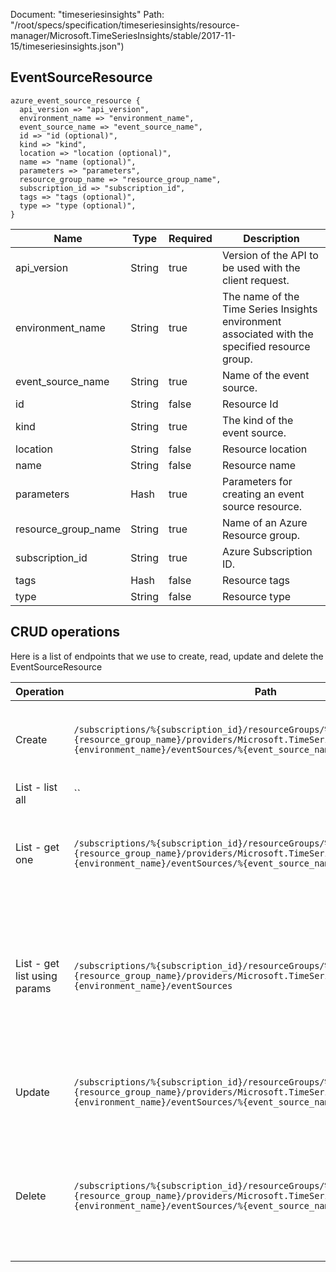 Document: "timeseriesinsights"
Path: "/root/specs/specification/timeseriesinsights/resource-manager/Microsoft.TimeSeriesInsights/stable/2017-11-15/timeseriesinsights.json")

## EventSourceResource

```puppet
azure_event_source_resource {
  api_version => "api_version",
  environment_name => "environment_name",
  event_source_name => "event_source_name",
  id => "id (optional)",
  kind => "kind",
  location => "location (optional)",
  name => "name (optional)",
  parameters => "parameters",
  resource_group_name => "resource_group_name",
  subscription_id => "subscription_id",
  tags => "tags (optional)",
  type => "type (optional)",
}
```

| Name        | Type           | Required       | Description       |
| ------------- | ------------- | ------------- | ------------- |
|api_version | String | true | Version of the API to be used with the client request. |
|environment_name | String | true | The name of the Time Series Insights environment associated with the specified resource group. |
|event_source_name | String | true | Name of the event source. |
|id | String | false | Resource Id |
|kind | String | true | The kind of the event source. |
|location | String | false | Resource location |
|name | String | false | Resource name |
|parameters | Hash | true | Parameters for creating an event source resource. |
|resource_group_name | String | true | Name of an Azure Resource group. |
|subscription_id | String | true | Azure Subscription ID. |
|tags | Hash | false | Resource tags |
|type | String | false | Resource type |



## CRUD operations

Here is a list of endpoints that we use to create, read, update and delete the EventSourceResource

| Operation | Path | Verb | Description | OperationID |
| ------------- | ------------- | ------------- | ------------- | ------------- |
|Create|`/subscriptions/%{subscription_id}/resourceGroups/%{resource_group_name}/providers/Microsoft.TimeSeriesInsights/environments/%{environment_name}/eventSources/%{event_source_name}`|Put|Create or update an event source under the specified environment.|EventSources_CreateOrUpdate|
|List - list all|``||||
|List - get one|`/subscriptions/%{subscription_id}/resourceGroups/%{resource_group_name}/providers/Microsoft.TimeSeriesInsights/environments/%{environment_name}/eventSources/%{event_source_name}`|Get|Gets the event source with the specified name in the specified environment.|EventSources_Get|
|List - get list using params|`/subscriptions/%{subscription_id}/resourceGroups/%{resource_group_name}/providers/Microsoft.TimeSeriesInsights/environments/%{environment_name}/eventSources`|Get|Lists all the available event sources associated with the subscription and within the specified resource group and environment.|EventSources_ListByEnvironment|
|Update|`/subscriptions/%{subscription_id}/resourceGroups/%{resource_group_name}/providers/Microsoft.TimeSeriesInsights/environments/%{environment_name}/eventSources/%{event_source_name}`|Put|Create or update an event source under the specified environment.|EventSources_CreateOrUpdate|
|Delete|`/subscriptions/%{subscription_id}/resourceGroups/%{resource_group_name}/providers/Microsoft.TimeSeriesInsights/environments/%{environment_name}/eventSources/%{event_source_name}`|Delete|Deletes the event source with the specified name in the specified subscription, resource group, and environment|EventSources_Delete|